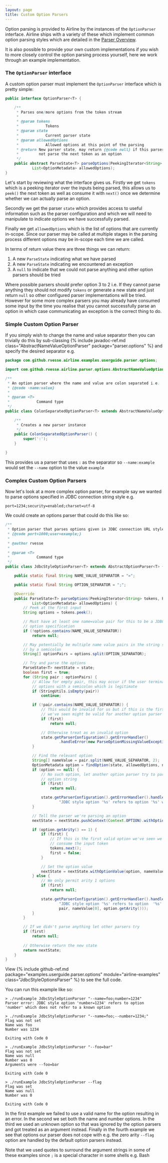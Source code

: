 ```yaml
---
layout: page
title: Custom Option Parsers
---
```


Option parsing is provided to Airline by the instances of the `OptionParser` interface.  Airline ships with a variety of these which implement common option parsing styles which are detailed in the [Parser Overview](index.html).

It is also possible to provide your own custom implementations if you wish to more closely control the option parsing process yourself, here we work through an example implementation.

### The `OptionParser` interface

A custom option parser must implement the `OptionParser` interface which is pretty simple:

```java
public interface OptionParser<T> {

    /**
     * Parses one/more options from the token stream
     * 
     * @param tokens
     *            Tokens
     * @param state
     *            Current parser state
     * @param allowedOptions
     *            Allowed options at this point of the parsing
     * @return New parser state, may return {@code null} if this parser could
     *         not parse the next token as an option
     */
    public abstract ParseState<T> parseOptions(PeekingIterator<String> tokens, ParseState<T> state,
            List<OptionMetadata> allowedOptions);
}
```
Let's start by reviewing what the interface gives us. Firstly we get `tokens` which is a peeking iterator over the inputs being parsed, this allows us to `peek()` the next token as well as consume it with `next()` once we determine whether we can actually parse an option.

Secondly we get the parser `state` which provides access to useful information such as the parser configuration and which we will need to manipulate to indicate options we have successfully parsed.

Finally we get `allowedOptions` which is the list of options that are currently in-scope. Since our parser may be called at multiple stages in the parsing process different options may be in-scope each time we are called.

In terms of return value there are three things we can return:

1. A new `ParseState` indicating what we have parsed
2. A new `ParseState` indicating we encountered an exception
2. A `null` to indicate that we could not parse anything and other option parsers should be tried

Where possible parsers should prefer option 3 to 2 i.e. If they cannot parse anything they should not modify `tokens` or generate a new state and just return `null` so other configured parser implementations will be tried. However for some more complex parsers you may already have consumed some input by the time you realise that you cannot successfully parse an option in which case communicating an exception is the correct thing to do.

### Simple Custom Option Parser

If you simply wish to change the name and value separator then you can trivially do this by sub-classing {% include javadoc-ref.md class="AbstractNameValueOptionParser" package="parser.options" %} and specify the desired separator e.g.

```java
package com.github.rvesse.airline.examples.userguide.parser.options;

import com.github.rvesse.airline.parser.options.AbstractNameValueOptionParser;

/**
 * An option parser where the name and value are colon separated i.e.
 * {@code -name:value}
 *
 * @param <T>
 *            Command type
 */
public class ColonSeparatedOptionParser<T> extends AbstractNameValueOptionParser<T> {

    /**
     * Creates a new parser instance
     */
    public ColonSeparatedOptionParser() {
        super(':');
    }

}
```
This provides us a parser that uses `:` as the separator so `--name:example` would set the `--name` option to the value `example`

### Complex Custom Option Parsers

Now let's look at a more complex option parser, for example say we wanted to parse options specified in JDBC connection string style e.g.

`port=1234;security=enabled;charset=utf-8`

We could create an options parser that could do this like so:

```java
/**
 * Option parser that parses options given in JDBC connection URL style e.g.
 * {@code port=1000;user=example;}
 * 
 * @author rvesse
 *
 * @param <T>
 *            Command type
 */
public class JdbcStyleOptionParser<T> extends AbstractOptionParser<T> {

    public static final String NAME_VALUE_SEPARATOR = "=";

    public static final String OPTION_SEPARATOR = ";";

    @Override
    public ParseState<T> parseOptions(PeekingIterator<String> tokens, ParseState<T> state,
            List<OptionMetadata> allowedOptions) {
        // Peek at the first input
        String options = tokens.peek();

        // Must have at least one name=value pair for this to be a JDBC style
        // option specification
        if (!options.contains(NAME_VALUE_SEPARATOR))
            return null;

        // May potentially be multiple name value pairs in the string separated
        // by a semicolon
        String[] optionPairs = options.split(OPTION_SEPARATOR);

        // Try and parse the options
        ParseState<T> nextState = state;
        boolean first = true;
        for (String pair : optionPairs) {
            // Allow for empty pair, this may occur if the user terminates the
            // options with a semicolon which is legitimate
            if (StringUtils.isEmpty(pair))
                continue;

            if (!pair.contains(NAME_VALUE_SEPARATOR)) {
                // This would be invalid for us but if this is the first option
                // we've seen might be valid for another option parser
                if (first)
                    return null;

                // Otherwise treat as an invalid option
                state.getParserConfiguration().getErrorHandler()
                        .handleError(new ParseOptionMissingValueException(pair));
            }

            // Find the relevant option
            String[] nameValue = pair.split(NAME_VALUE_SEPARATOR, 2);
            OptionMetadata option = findOption(state, allowedOptions, nameValue[0]);
            if (option == null) {
                // No such option, let another option parser try to parse the
                // option string
                if (first)
                    return null;

                state.getParserConfiguration().getErrorHandler().handleError(new ParseOptionUnexpectedException(
                        "JDBC style option '%s' refers to option '%s' which does not refer to a known option", pair, nameValue[0]));
            }

            // Tell the parser we're parsing an option
            nextState = nextState.pushContext(Context.OPTION).withOption(option);

            if (option.getArity() == 1) {
                if (first) {
                    // If this is the first valid option we've seen we now
                    // consume the input token
                    tokens.next();
                    first = false;
                }

                // Set the option value
                nextState = nextState.withOptionValue(option, nameValue[1]).popContext();
            } else {
                // We only permit arity 1 options
                if (first)
                    return null;

                state.getParserConfiguration().getErrorHandler().handleError(new ParseOptionUnexpectedException(
                        "JDBC style option '%s' refers to option  '%s' which has arity %d, only arity 1 options are supported",
                        pair, nameValue[0], option.getArity()));
            }
        }

        // If we didn't parse anything let other parsers try
        if (first)
            return null;
        
        // Otherwise return the new state
        return nextState;
    }
}
```

View {% include github-ref.md package="examples.userguide.parser.options" module="airline-examples" class="JdbcStyleOptionsParser" %} to see the full code.

You can run this example like so:

```
> ./runExample JdbcStyleOptionParser "--name=foo;number=1234"
Parser error: JDBC style option 'number=1234' refers to option 'number' which does not refer to a known option

> ./runExample JdbcStyleOptionParser "--name=foo;--number=1234;"
Flag was not set
Name was foo
Number was 1234

Exiting with Code 0

> ./runExample JdbcStyleOptionParser "--foo=bar"
Flag was not set
Name was null
Number was 0
Arguments were --foo=bar

Exiting with Code 0

> ./runExample JdbcStyleOptionParser --flag
Flag was set
Name was null
Number was 0

Exiting with Code 0
```

In the first example we failed to use a valid name for the option resulting in an error.  In the second we set both the name and number options.  In the third we used an unknown option so that was ignored by the option parsers and got treated as an argument instead.  Finally in the fourth example we see that options our parser does not cope with e.g. the zero arity `--flag` option are handled by the default option parsers instead.

Note that we used quotes to surround the argument strings in some of these examples since `;` is a special character in some shells e.g. Bash